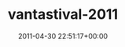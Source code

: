 ---
title:		"vantastival-2011"
type:		"photos"
mediatype:		"upload"
description:		"TBC"
date:		"2011-04-30 22:51:17+00:00"
album:		"events"
filename:		"vantastival-2011.md"
series:		""
cl_public_id:		"events/vantastival-2011"
cl_version:		1497002565
format:		"tiff"
bytes:		5022568
width:		2560
height:		1440
colours:
- "#111111"
- "#7C7C7C"
- "#C1C0C0"
exposure_mode:		"Manual"
program:		"Manual"
aperture:		"11.0"
focal_length:		"18.0 mm"
iso:		"6400"
shutter_speed:		"1/250"
metering:		"Multi-segment"
flash:		"On, Return detected"
white_balance:		"Custom"
colour_temp:		"5300"
has_crop:		"false"
orientation:		"Horizontal (normal)"
camera_model:		"NIKON D7000"
lens_info:		"18-200mm f/3.5-5.6"
artist:		"No artist info"
x_resolution:		"300"
y_resolution:		"300"
---